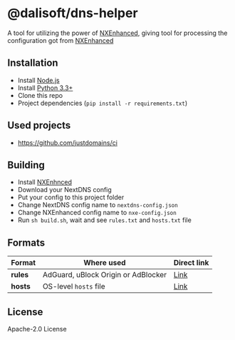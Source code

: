 # @dalisoft/dns-helper

A tool for utilizing the power of [NXEnhanced](https://github.com/hjk789/NXEnhanced), giving tool for processing the
configuration got from [NXEnhanced](https://github.com/hjk789/NXEnhanced)

## Installation

- Install  [Node.js](https://nodejs.org/en/)
- Install [Python 3.3+](https://www.python.org)
- Clone this repo
- Project dependencies (`pip install -r requirements.txt`)

## Used projects

- <https://github.com/justdomains/ci>

## Building

- Install [NXEnhnced](https://github.com/hjk789/NXEnhanced)
- Download your NextDNS config
- Put your config to this project folder
- Change NextDNS config name to `nextdns-config.json`
- Change NXEnhanced config name to `nxe-config.json`
- Run `sh build.sh`, wait and see `rules.txt` and `hosts.txt` file

## Formats

| Format    | Where used                          | Direct link                                                                       |
| --------- | ----------------------------------- | --------------------------------------------------------------------------------- |
| **rules** | AdGuard, uBlock Origin or AdBlocker | [Link](https://github.com/dalisoft/dns-helper/releases/latest/download/rules.txt) |
| **hosts** | OS-level `hosts` file               | [Link](https://github.com/dalisoft/dns-helper/releases/latest/download/hosts.txt) |

## License

Apache-2.0 License
